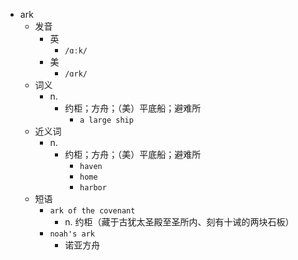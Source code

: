 - ark
  - 发音
    - 英
      - `/ɑːk/`
    - 美
      - `/ɑrk/`
  - 词义
    - n.
      - 约柜；方舟；（美）平底船；避难所
        - `a large ship`
  - 近义词
    - n.
      - 约柜；方舟；（美）平底船；避难所
        - `haven`
        - `home`
        - `harbor`
  - 短语
    - `ark of the covenant`
      - n. 约柜（藏于古犹太圣殿至圣所内、刻有十诫的两块石板） 
    - `noah's ark`
      - 诺亚方舟 
